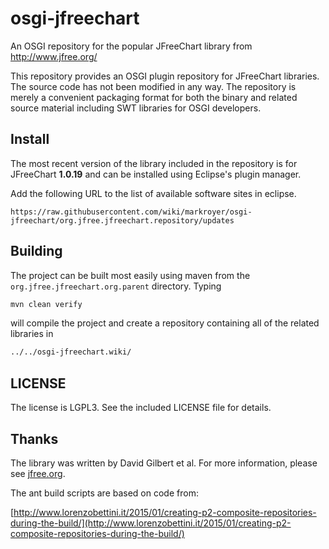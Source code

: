 # osgi-jfreechart

An OSGI repository for the popular JFreeChart library from http://www.jfree.org/

This repository provides an OSGI plugin repository for JFreeChart
libraries.  The source code has not been modified in any way. The
repository is merely a convenient packaging format for both the binary
and related source material including SWT libraries for OSGI
developers.

## Install

The most recent version of the library included in the repository is
for JFreeChart **1.0.19** and can be installed using Eclipse's plugin
manager.

Add the following URL to the list of available software sites in
eclipse.

```
https://raw.githubusercontent.com/wiki/markroyer/osgi-jfreechart/org.jfree.jfreechart.repository/updates
```

## Building

The project can be built most easily using maven from the
`org.jfree.jfreechart.org.parent` directory. Typing

```bash
mvn clean verify
```

will compile the project and create a repository containing all of the
related libraries in

```bash
../../osgi-jfreechart.wiki/
```

## LICENSE

The license is LGPL3.  See the included LICENSE file for details.

## Thanks

The library was written by David Gilbert et al. For more information, please see [jfree.org](http://www.jfree.org/jfreechart/index.html).

The ant build scripts are based on code from:

[http://www.lorenzobettini.it/2015/01/creating-p2-composite-repositories-during-the-build/](http://www.lorenzobettini.it/2015/01/creating-p2-composite-repositories-during-the-build/)



<!--  LocalWords:  osgi jfreechart JFreeChart SWT mvn LGPL
 -->

